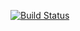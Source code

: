 [![Build Status](https://travis-ci.org/recall2300/hello.svg?branch=master)](https://travis-ci.org/recall2300/hello)
